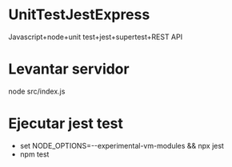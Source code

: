 # UnitTestJestExpress
Javascript+node+unit test+jest+supertest+REST API
# Levantar servidor
node src/index.js
# Ejecutar jest test
- set NODE_OPTIONS=--experimental-vm-modules && npx jest
- npm test
